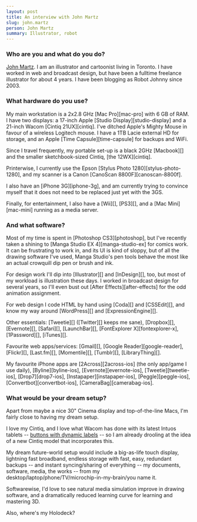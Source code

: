 ```yaml
---
layout: post
title: An interview with John Martz
slug: john.martz
person: John Martz
summary: Illustrator, robot
---
```

### Who are you and what do you do?

[John Martz](http://www.robotjohnny.com/ "John's illustration website."). I am an illustrator and cartoonist living in Toronto. I have worked in web and broadcast design, but have been a fulltime freelance illustrator for about 4 years. I have been blogging as Robot Johnny since 2003.

### What hardware do you use?

My main workstation is a 2x2.8 GHz [Mac Pro][mac-pro] with 6 GB of RAM. I have two displays: a 17-inch Apple [Studio Display][studio-display] and a 21-inch Wacom [Cintiq 21UX][cintiq]. I've ditched Apple's Mighty Mouse in favour of a wireless Logitech mouse. I have a 1TB Lacie external HD for storage, and an Apple [Time Capsule][time-capsule] for backups and WiFi.

Since I travel frequently, my portable set-up is a black 2GHz [Macbook][] and the smaller sketchbook-sized Cintiq, [the 12WX][cintiq].

Printerwise, I currently use the Epson [Stylus Photo 1280][stylus-photo-1280], and my scanner is a Canon [CanoScan 8800F][canoscan-8800f].

I also have an [iPhone 3G][iphone-3g], and am currently trying to convince myself that it does not need to be replaced just yet with the 3GS.

Finally, for entertainment, I also have a [Wii][], [PS3][], and a [Mac Mini][mac-mini] running as a media server.

### And what software?

Most of my time is spent in [Photoshop CS3][photoshop], but I've recently taken a shining to [Manga Studio EX 4][manga-studio-ex] for comics work. It can be frustrating to work in, and its UI is kind of sloppy, but of all the drawing software I've used, Manga Studio's pen tools behave the most like an actual crowquill dip pen or brush and ink.

For design work I'll dip into [Illustrator][] and [InDesign][], too, but most of my workload is illustration these days. I worked in broadcast design for several years, so I'll even bust out [After Effects][after-effects] for the odd animation assignment.

For web design I code HTML by hand using [Coda][] and [CSSEdit][], and know my way around [WordPress][] and [ExpressionEngine][].

Other essentials: [Tweetie][] ([Twitter][] keeps me sane), [Dropbox][], [Evernote][], [Safari][], [LaunchBar][], [FontExplorer X][fontexplorer-x], [1Password][], [iTunes][].

Favourite web apps/services: [Gmail][], [Google Reader][google-reader], [Flickr][], [Last.fm][], [Momentile][], [Tumblr][], [LibraryThing][].

My favourite iPhone apps are [2Across][2across-ios] (the only app/game I use daily), [Byline][byline-ios], [Evernote][evernote-ios], [Tweetie][tweetie-ios], [Drop7][drop7-ios], [Instapaper][instapaper-ios], [Peggle][peggle-ios], [Convertbot][convertbot-ios], [CameraBag][camerabag-ios].

### What would be your dream setup?

Apart from maybe a nice 30" Cinema display and top-of-the-line Macs, I'm fairly close to having my dream setup.

I love my Cintiq, and I love what Wacom has done with its latest Intuos tablets -- [buttons with dynamic labels](http://intuos.wacom.com/americas/key-displays.php "Info on dynamic button labels on Intous tablets.") -- so I am already drooling at the idea of a new Cintiq model that incorporates this.

My dream future-world setup would include a big-as-life touch display, lightning fast broadband, endless storage with fast, easy, redundant backups -- and instant syncing/sharing of everything -- my documents, software, media, the works -- from my desktop/laptop/phone/TV/microchip-in-my-brain/you name it.

Softwarewise, I'd love to see natural media simulation improve in drawing software, and a dramatically reduced learning curve for learning and mastering 3D.

Also, where's my Holodeck?
